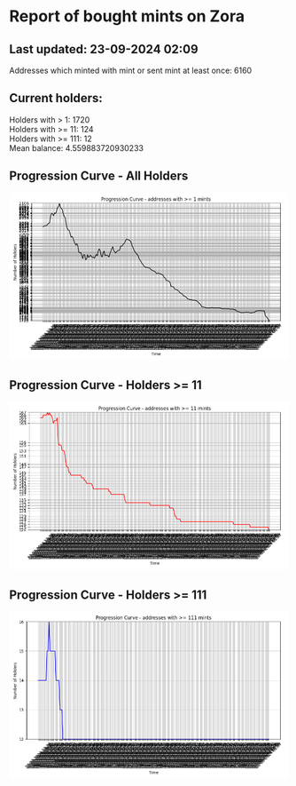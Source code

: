 # Report of bought mints on Zora
## Last updated: 23-09-2024 02:09
Addresses which minted with mint or sent mint at least once: 6160

## Current holders:
Holders with > 1: 1720  
Holders with >= 11: 124  
Holders with >= 111: 12  
Mean balance: 4.559883720930233  

## Progression Curve - All Holders
![addresses with >= 1 mint](progression_curve_all.png)
## Progression Curve - Holders >= 11
![addresses with >= 11 mints](progression_curve_gt_11.png)
## Progression Curve - Holders >= 111
![addresses with >= 111 mints](progression_curve_gt_111.png)

